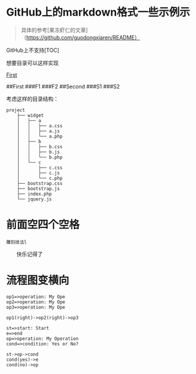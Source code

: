 # GitHub上的markdown格式一些示例示
> 具体的参考[果冻虾仁的文章]（https://github.com/guodongxiaren/README）

GitHub上不支持[TOC]

想要目录可以这样实现

[First](#First)



##First
###F1
###F2
##Second
###S1
###S2

考虑这样的目录结构：

    project
        ├── widget
        │   ├── a
        │   │   ├── a.css
        │   │   ├── a.js
        │   │   └── a.php
        │   ├── b
        │   │   ├── b.css
        │   │   ├── b.js
        │   │   └── b.php
        │   └── c
        │       ├── c.css
        │       ├── c.js
        │       └── c.php
        ├── bootstrap.css
        ├── bootstrap.js
        ├── index.php
        └── jquery.js

# 前面空四个空格
    雕刻技法l
        快乐记得了
        
# 流程图变横向

```flow
op1=>operation: My Ope
op2=>operation: My Ope
op3=>operation: My Ope

op1(right)->op2(right)->op3
```


```flow
st=>start: Start
e=>end
op=>operation: My Operation
cond=>condition: Yes or No?

st->op->cond
cond(yes)->e
cond(no)->op
```
